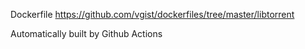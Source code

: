 Dockerfile <https://github.com/vgist/dockerfiles/tree/master/libtorrent>

Automatically built by Github Actions

